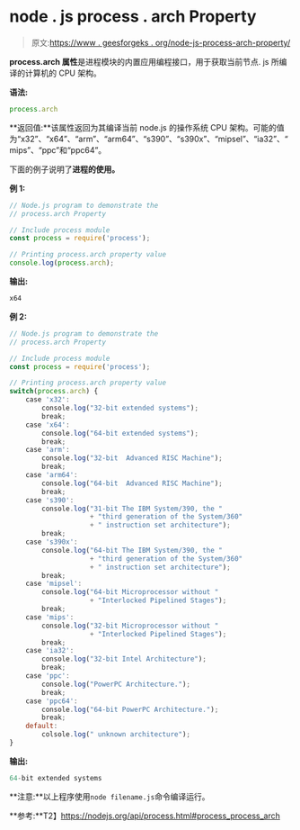 # node . js process . arch Property

> 原文:[https://www . geesforgeks . org/node-js-process-arch-property/](https://www.geeksforgeeks.org/node-js-process-arch-property/)

**process.arch 属性**是进程模块的内置应用编程接口，用于获取当前节点. js 所编译的计算机的 CPU 架构。

**语法:**

```js
process.arch
```

**返回值:**该属性返回为其编译当前 node.js 的操作系统 CPU 架构。可能的值为“x32”、“x64”、“arm”、“arm64”、“s390”、“s390x”、“mipsel”、“ia32”、“mips”、“ppc”和“ppc64”。

下面的例子说明了**进程的使用。**

**例 1:**

```js
// Node.js program to demonstrate the
// process.arch Property

// Include process module
const process = require('process');

// Printing process.arch property value
console.log(process.arch);
```

**输出:**

```js
x64
```

**例 2:**

```js
// Node.js program to demonstrate the
// process.arch Property

// Include process module
const process = require('process');

// Printing process.arch property value
switch(process.arch) {
    case 'x32':
        console.log("32-bit extended systems");
        break;
    case 'x64':
        console.log("64-bit extended systems");
        break;
    case 'arm':
        console.log("32-bit  Advanced RISC Machine");
        break;
    case 'arm64':
        console.log("64-bit  Advanced RISC Machine");
        break;
    case 's390':
        console.log("31-bit The IBM System/390, the "
                    + "third generation of the System/360"
                    + " instruction set architecture");
        break;
    case 's390x':
        console.log("64-bit The IBM System/390, the "
                    + "third generation of the System/360"
                    + " instruction set architecture");
        break;
    case 'mipsel':
        console.log("64-bit Microprocessor without "
                    + "Interlocked Pipelined Stages");
        break;
    case 'mips':
        console.log("32-bit Microprocessor without "
                    + "Interlocked Pipelined Stages");
        break;
    case 'ia32':
        console.log("32-bit Intel Architecture");
        break;
    case 'ppc':
        console.log("PowerPC Architecture.");
        break;
    case 'ppc64':
        console.log("64-bit PowerPC Architecture.");
        break;
    default:
        colsole.log(" unknown architecture");
}
```

**输出:**

```js
64-bit extended systems
```

**注意:**以上程序使用`node filename.js`命令编译运行。

**参考:**T2】https://nodejs.org/api/process.html#process_process_arch